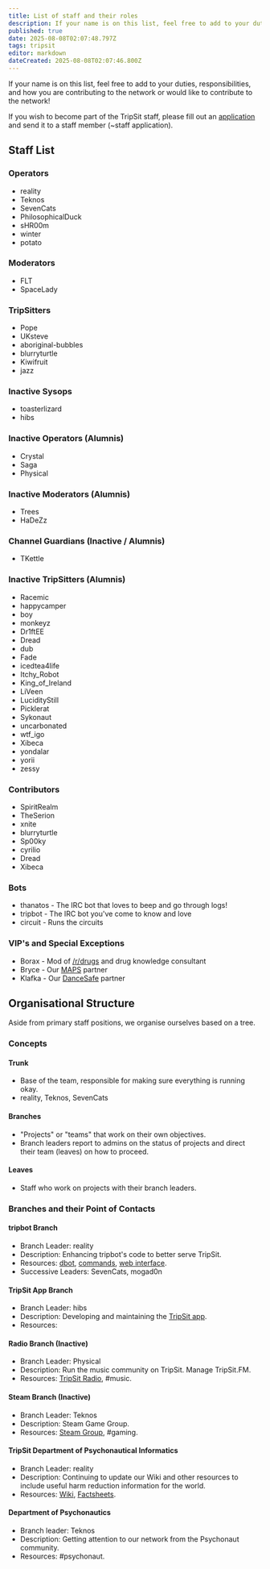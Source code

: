 ```yaml
---
title: List of staff and their roles
description: If your name is on this list, feel free to add to your duties, responsibilities, and how you are contributing to the network or would like to contribute to the...
published: true
date: 2025-08-08T02:07:48.797Z
tags: tripsit
editor: markdown
dateCreated: 2025-08-08T02:07:46.800Z
---
```


If your name is on this list, feel free to add to your duties, responsibilities, and how you are contributing to the network or would like to contribute to the network!

If you wish to become part of the TripSit staff, please fill out an [application](/en/tripsit/application) and send it to a staff member (~staff application).

## Staff List

### Operators
* reality
* Teknos
* SevenCats
* PhilosophicalDuck
* sHR00m
* winter
* potato

### Moderators
* FLT
* SpaceLady

### TripSitters
* Pope
* UKsteve
* aboriginal-bubbles
* blurryturtle
* Kiwifruit
* jazz

### Inactive Sysops
* toasterlizard
* hibs

### Inactive Operators (Alumnis)
* Crystal
* Saga
* Physical

### Inactive Moderators (Alumnis)
* Trees
* HaDeZz

### Channel Guardians (Inactive / Alumnis)
* TKettle

### Inactive TripSitters (Alumnis)
* Racemic
* happycamper
* boy
* monkeyz
* Dr1ftEE
* Dread
* dub
* Fade
* icedtea4life
* Itchy_Robot
* King_of_Ireland
* LiVeen
* LucidityStill
* Picklerat
* Sykonaut 
* uncarbonated
* wtf_igo
* Xibeca
* yondalar
* yorii
* zessy

### Contributors
* SpiritRealm
* TheSerion
* xnite
* blurryturtle
* Sp00ky
* cyrilio
* Dread
* Xibeca

### Bots
* thanatos - The IRC bot that loves to beep and go through logs! 
* tripbot - The IRC bot you've come to know and love
* circuit - Runs the circuits

### VIP's and Special Exceptions
* Borax - Mod of [/r/drugs](http://www.reddit.com/r/drugs) and drug knowledge consultant
* Bryce - Our [MAPS](http://www.maps.org) partner
* Klafka - Our [DanceSafe](http://dancesafe.org) partner

## Organisational Structure

Aside from primary staff positions, we organise ourselves based on a tree.

### Concepts

#### Trunk
* Base of the team, responsible for making sure everything is running okay.
* reality, Teknos, SevenCats

#### Branches
* "Projects" or "teams" that work on their own objectives.
* Branch leaders report to admins on the status of projects and direct their team (leaves) on how to proceed.

#### Leaves
* Staff who work on projects with their branch leaders.

### Branches and their Point of Contacts

#### tripbot Branch
* Branch Leader: reality
* Description: Enhancing tripbot's code to better serve TripSit.
* Resources: [dbot](http://github.com/reality/dbot), [commands](https://wiki.tripsit.me/wiki/List_of_IRC_bot_commands), [web interface](http://tripbot.tripsit.me/).
* Successive Leaders: SevenCats, mogad0n

#### TripSit App Branch
* Branch Leader: hibs
* Description: Developing and maintaining the [TripSit app](https://play.google.com/store/apps/details?id=me.tripsit.tripmobile).
* Resources:

#### Radio Branch (Inactive)
* Branch Leader: Physical
* Description: Run the music community on TripSit. Manage TripSit.FM.
* Resources: [TripSit Radio](http://radio.tripsit.me), #music.

#### Steam Branch (Inactive)
* Branch Leader: Teknos
* Description: Steam Game Group.
* Resources: [Steam Group](http://steamcommunity.com/groups/tripsit), #gaming.

#### TripSit Department of Psychonautical Informatics
* Branch Leader: reality
* Description: Continuing to update our Wiki and other resources to include useful harm reduction information for the world.
* Resources: [Wiki](http://wiki.tripsit.me), [Factsheets](http://tripbot.tripsit.me/factsheet).

#### Department of Psychonautics
* Branch leader: Teknos
* Description: Getting attention to our network from the Psychonaut community.
* Resources: #psychonaut.